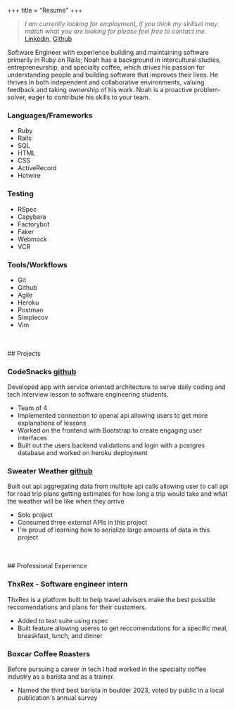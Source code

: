 +++
title = "Resume"
+++
> *I am currently looking for employment, if you think my skillset may match what you are looking for please feel free to contact me.*<br>[Linkedin](https://www.linkedin.com/in/noahdurbin/), [Github](https://github.com/noahdurbin)

Software Engineer with experience building and maintaining software primarily in Ruby on Rails; Noah has a background in intercultural studies, entrepreneurship, and specialty coffee, which drives his passion for understanding people and building software that improves their lives. He thrives in both independent and collaborative environments, valuing feedback and taking ownership of his work. Noah is a proactive problem-solver, eager to contribute his skills to your team.

### Languages/Frameworks
- Ruby
- Rails
- SQL
- HTML
- CSS
- ActiveRecord
- Hotwire
### Testing
- RSpec
- Capybara
- Factorybot
- Faker
- Webmock
- VCR
### Tools/Workflows
- Git
- Github
- Agile
- Heroku
- Postman
- Simplecov
- Vim
<br>
<br>
## Projects

### CodeSnacks [github](https://github.com/CodingOnTheJohn)
Developed app with service oriented architecture to serve daily coding and tech interview lesson to software engineering students.
- Team of 4
- Implemented connection to openai api allowing users to get more explanations of lessons
- Worked on the frontend with Bootstrap to create engaging user interfaces
- Built out the users backend validations and login with a postgres database and worked on heroku deployment

### Sweater Weather [github](https://github.com/noahdurbin/sweaterweather)
Built out api aggregating data from multiple api calls allowing user to call api for road trip plans getting estimates for how long a trip would take and what the weather will be like when they arrive
- Solo project
- Consumed three external APIs in this project
- I'm proud of learning how to serialize large amounts of data in this project
<br>
<br>
## Professional Experience

### ThxRex - Software engineer intern
ThxRex is a platform built to help travel advisors make the best possible reccomendations and plans for their customers.
- Added to test suite using rspec
- Built feature allowing useres to get reccomendations for a specific meal, breaskfast, lunch, and dinner

### Boxcar Coffee Roasters
Before pursuing a career in tech I had worked in the specialty coffee industry as a barista and as a trainer.
- Named the third best barista in boulder 2023, voted by public in a local publication's annual survey
